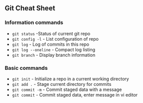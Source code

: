 ## Git Cheat Sheet

### Information commands
* `git status`        -Status of current git repo
* `git config -l`     - List configuration of repo
* `git log`           - Log of commits in this repo
* `git log --oneline` - Compact log listing
* `git branch` - Display branch information

### Basic commands

* `git init` - Initialize a repo in a current working directory
* `git add .` - Stage current directory for commits
* `git commit -m` - Commit staged data with a message
* `git commit` - Commit staged data, enter message in vi editor
